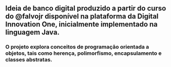 ## Ideia de banco digital produzido a partir do curso do @falvojr disponível na plataforma da Digital Innovation One, inicialmente implementado na linguagem Java.
### O projeto explora conceitos de programação orientada a objetos, tais como herença, polimorfismo, encapsulamento e classes abstratas.
